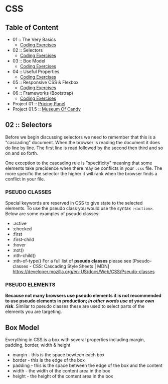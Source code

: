 # CSS
## Table of Content
- 01 :: The Very Basics
    - [Coding Exercises](https://github.com/mgpinho88/fullstack/tree/main/02-CSS/01-Basics/CodingExercises)
- 02 :: Selectors
    - [Coding Exercises](https://github.com/mgpinho88/fullstack/tree/main/02-CSS/02-Selectors/CodingExercises)
- 03 :: Box Model
    - [Coding Exercises](https://github.com/mgpinho88/fullstack/tree/main/02-CSS/03-BoxModel/CodingExercises)
- 04 :: Useful Properties
    - [Coding Exercises](ttps://github.com/mgpinho88/fullstack/tree/main/02-CSS/04-UsefulProperties/CodingExercises)
- 05 :: Responsive CSS & Flexbox
    - [Coding Exercises](https://github.com/mgpinho88/fullstack/tree/main/02-CSS/05-Responsive%26FlexBox/CodingExercises)
- 06 :: Frameworks (Bootstrap)
    - [Coding Exercises](https://github.com/mgpinho88/fullstack/tree/main/02-CSS/06-Frameworks(Bootstrap)/CodingExercises)
- Project 01   :: [Pricing Panel](https://github.com/mgpinho88/fullstack/tree/main/02-CSS/Project01-PricingPanel)
- Project 01.5 :: [Museum Of Candy](https://github.com/mgpinho88/fullstack/tree/main/02-CSS/Project01.5-MuseumOfCandy)

## 02 :: Selectors
Before we begin discussing selectors we need to remember that this is a "cascading" document. When the browser is reading the document it does do line by line. The first line is read followed by the second then third and so on and so forth. 

One exception to the cascading rule is "specificity" meaning that some elements take precidence when there may be conflicts in your `.css` file. The more specific the selector the higher it will rank when the browser finds a conflict in your file.

### PSEUDO CLASSES
Special keywords are reserved in CSS to give state to the selected elements. To use the pseudo class you would use the syntax `:<action>`. Below are some examples of pseudo classes:
- :active
- :checked
- :first
- :first-child
- :hover
- :not()
- :nth-child()
- :nth-of-type()
For a full list of **pseudo classes** please see [Pseudo-classes - CSS: Cascading Style Sheets | MDN] https://developer.mozilla.org/en-US/docs/Web/CSS/Pseudo-classes

### PSEUDO ELEMENTS
**Because not many browsers use pseudo elements it is not recommended to use pseudo elements in production; *in other words use at your own risk***. Similar to pseudo classes these are used to select parts of the elements you are targeting. 

## Box Model
Everything in CSS is a box with several properties including margin, padding, border, width & height
 - margin - this is the space bewteen each box
 - border - this is the edge of the box
 - padding - this is the space between the edge of the box and the content
 - width - the width of the content area in the box
 - height - the height of the content area in the box